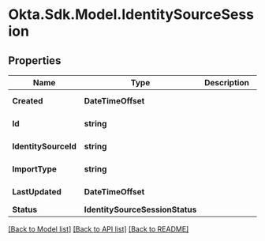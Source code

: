 # Okta.Sdk.Model.IdentitySourceSession

## Properties

Name | Type | Description | Notes
------------ | ------------- | ------------- | -------------
**Created** | **DateTimeOffset** |  | [optional] [readonly] 
**Id** | **string** |  | [optional] [readonly] 
**IdentitySourceId** | **string** |  | [optional] [readonly] 
**ImportType** | **string** |  | [optional] [readonly] 
**LastUpdated** | **DateTimeOffset** |  | [optional] [readonly] 
**Status** | **IdentitySourceSessionStatus** |  | [optional] 

[[Back to Model list]](../README.md#documentation-for-models) [[Back to API list]](../README.md#documentation-for-api-endpoints) [[Back to README]](../README.md)

